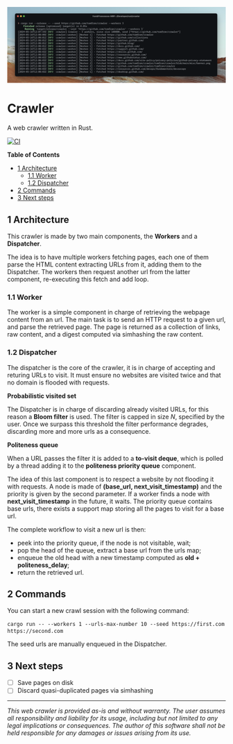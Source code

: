 ![banner](misc/banner.png)

# Crawler
A web crawler written in Rust.

[![CI](https://github.com/tomfran/crawler/actions/workflows/ci.yml/badge.svg)](https://github.com/tomfran/crawler/actions/workflows/ci.yml)

**Table of Contents**
- [1 Architecture](#1-architecture)
  - [1.1 Worker](#11-worker)
  - [1.2 Dispatcher](#12-dispatcher)
- [2 Commands](#2-commands)
- [3 Next steps](#3-next-steps)

## 1 Architecture

This crawler is made by two main components, the **Workers** and a **Dispatcher**.

The idea is to have multiple workers fetching pages, each one of them parse the HTML content extracting URLs from it, adding them to the Dispatcher. 
The workers then request another url from the latter component, re-executing this fetch and add loop.

### 1.1 Worker

The worker is a simple component in charge of retrieving the webpage content from an url. 
The main task is to send an HTTP request to a given url, and parse the retrieved page.
The page is returned as a collection of links, raw content, and a digest computed via simhashing the raw content.

### 1.2 Dispatcher

The dispatcher is the core of the crawler, it is in charge of accepting and returing URLs 
to visit. It must ensure no websites are visited twice and that no domain 
is flooded with requests.

**Probabilistic visited set**

The Dispatcher is in charge of discarding already visited URLs, for this reason 
a **Bloom filter** is used. The filter is capped in size *N*, specified by the user. 
Once we surpass this threshold the filter performance degrades, discarding more and more urls 
as a consequence.

**Politeness queue**

When a URL passes the filter it is added to a **to-visit deque**, which is 
polled by a thread adding it to the **politeness priority queue** component.

The idea of this last component is to respect a website by not flooding it with 
requests. A node is made of **(base_url, next_visit_timestamp)** and the priority is 
given by the second parameter. If a worker finds a node with **next_visit_timestamp** in the future, it waits.
The priority queue contains base urls, there exists a support map 
storing all the pages to visit for a base url.

The complete workflow to visit a new url is then: 
- peek into the priority queue, if the node is not visitable, wait;
- pop the head of the queue, extract a base url from the urls map;
- enqueue the old head with a new timestamp computed as **old + politeness_delay**;
- return the retrieved url.

## 2 Commands 

You can start a new crawl session with the following command: 

```
cargo run -- --workers 1 --urls-max-number 10 --seed https://first.com https://second.com
```

The seed urls are manually enqueued in the Dispatcher.

## 3 Next steps

- [ ] Save pages on disk
- [ ] Discard quasi-duplicated pages via simhashing

---

*This web crawler is provided as-is and without warranty. The user assumes all responsibility and liability for its usage, including but not limited to any legal implications or consequences. The author of this software shall not be held responsible for any damages or issues arising from its use.*